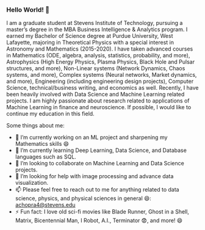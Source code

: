 ### Hello World! 👋

I am a graduate student at Stevens Institute of Technology, pursuing a master’s degree in the MBA Business Intelligence & Analytics program. I earned my Bachelor of Science degree at Purdue University, West Lafayette, majoring in Theoretical Physics with a special interest in Astronomy and Mathematics (2015-2020). I have taken advanced courses in Mathematics (ODE, algebra, analysis, statistics, probability, and more), Astrophysics (High Energy Physics, Plasma Physics, Black Hole and Pulsar structures, and more), Non-Linear systems (Network Dynamics, Chaos systems, and more), Complex systems (Neural networks, Market dynamics, and more), Engineering (including engineering design projects), Computer Science, technical/business writing, and economics as well. Recently, I have been heavily involved with Data Science and Machine Learning related projects.
I am highly passionate about research related to applications of Machine Learning in finance and neuroscience. If possible, I would like to continue my education in this field.

Some things about me:

- 🔭 I’m currently working on an ML project and sharpening my Mathematics skills 😄
- 🌱 I’m currently learning Deep Learning, Data Science, and Database languages such as SQL.
- 👯 I’m looking to collaborate on Machine Learning and Data Science projects.
- 🤔 I’m looking for help with image processing and advance data visualization.
- 📫 Please feel free to reach out to me for anything related to data science, physics, and physical sciences in general 😄: achopra4@stevens.edu
- ⚡ Fun fact: I love old sci-fi movies like Blade Runner, Ghost in a Shell, Matrix, Bicentennial Man, I Robot, A.I., Terminator 😨, and more! 😄
